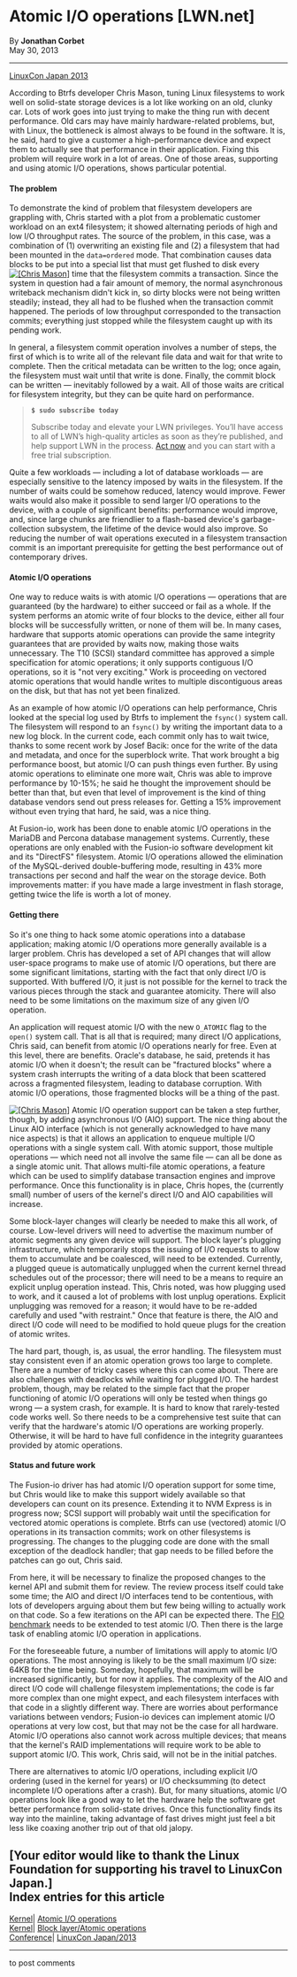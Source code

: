 # Atomic I/O operations [LWN.net]

By **Jonathan Corbet**  
May 30, 2013 

* * *

[LinuxCon Japan 2013](/Archives/ConferenceByYear/#2013-LinuxCon_Japan)

According to Btrfs developer Chris Mason, tuning Linux filesystems to work well on solid-state storage devices is a lot like working on an old, clunky car. Lots of work goes into just trying to make the thing run with decent performance. Old cars may have mainly hardware-related problems, but, with Linux, the bottleneck is almost always to be found in the software. It is, he said, hard to give a customer a high-performance device and expect them to actually see that performance in their application. Fixing this problem will require work in a lot of areas. One of those areas, supporting and using atomic I/O operations, shows particular potential. 

#### The problem

To demonstrate the kind of problem that filesystem developers are grappling with, Chris started with a plot from a problematic customer workload on an ext4 filesystem; it showed alternating periods of high and low I/O throughput rates. The source of the problem, in this case, was a combination of (1) overwriting an existing file and (2) a filesystem that had been mounted in the `data=ordered` mode. That combination causes data blocks to be put into a special list that must get flushed to disk every [![\[Chris Mason\]](https://static.lwn.net/images/conf/2013/lcj/ChrisMason1-sm.jpg)](/Articles/552211/) time that the filesystem commits a transaction. Since the system in question had a fair amount of memory, the normal asynchronous writeback mechanism didn't kick in, so dirty blocks were not being written steadily; instead, they all had to be flushed when the transaction commit happened. The periods of low throughput corresponded to the transaction commits; everything just stopped while the filesystem caught up with its pending work. 

In general, a filesystem commit operation involves a number of steps, the first of which is to write all of the relevant file data and wait for that write to complete. Then the critical metadata can be written to the log; once again, the filesystem must wait until that write is done. Finally, the commit block can be written — inevitably followed by a wait. All of those waits are critical for filesystem integrity, but they can be quite hard on performance. 

> **`$ sudo subscribe today`**
> 
> Subscribe today and elevate your LWN privileges. You’ll have access to all of LWN’s high-quality articles as soon as they’re published, and help support LWN in the process. [Act now](https://lwn.net/Promo/nst-sudo/claim) and you can start with a free trial subscription. 

Quite a few workloads — including a lot of database workloads — are especially sensitive to the latency imposed by waits in the filesystem. If the number of waits could be somehow reduced, latency would improve. Fewer waits would also make it possible to send larger I/O operations to the device, with a couple of significant benefits: performance would improve, and, since large chunks are friendlier to a flash-based device's garbage-collection subsystem, the lifetime of the device would also improve. So reducing the number of wait operations executed in a filesystem transaction commit is an important prerequisite for getting the best performance out of contemporary drives. 

#### Atomic I/O operations

One way to reduce waits is with atomic I/O operations — operations that are guaranteed (by the hardware) to either succeed or fail as a whole. If the system performs an atomic write of four blocks to the device, either all four blocks will be successfully written, or none of them will be. In many cases, hardware that supports atomic operations can provide the same integrity guarantees that are provided by waits now, making those waits unnecessary. The T10 (SCSI) standard committee has approved a simple specification for atomic operations; it only supports contiguous I/O operations, so it is "not very exciting." Work is proceeding on vectored atomic operations that would handle writes to multiple discontiguous areas on the disk, but that has not yet been finalized. 

As an example of how atomic I/O operations can help performance, Chris looked at the special log used by Btrfs to implement the `fsync()` system call. The filesystem will respond to an `fsync()` by writing the important data to a new log block. In the current code, each commit only has to wait twice, thanks to some recent work by Josef Bacik: once for the write of the data and metadata, and once for the superblock write. That work brought a big performance boost, but atomic I/O can push things even further. By using atomic operations to eliminate one more wait, Chris was able to improve performance by 10-15%; he said he thought the improvement should be better than that, but even that level of improvement is the kind of thing database vendors send out press releases for. Getting a 15% improvement without even trying that hard, he said, was a nice thing. 

At Fusion-io, work has been done to enable atomic I/O operations in the MariaDB and Percona database management systems. Currently, these operations are only enabled with the Fusion-io software development kit and its "DirectFS" filesystem. Atomic I/O operations allowed the elimination of the MySQL-derived double-buffering mode, resulting in 43% more transactions per second and half the wear on the storage device. Both improvements matter: if you have made a large investment in flash storage, getting twice the life is worth a lot of money. 

#### Getting there

So it's one thing to hack some atomic operations into a database application; making atomic I/O operations more generally available is a larger problem. Chris has developed a set of API changes that will allow user-space programs to make use of atomic I/O operations, but there are some significant limitations, starting with the fact that only direct I/O is supported. With buffered I/O, it just is not possible for the kernel to track the various pieces through the stack and guarantee atomicity. There will also need to be some limitations on the maximum size of any given I/O operation. 

An application will request atomic I/O with the new `O_ATOMIC` flag to the `open()` system call. That is all that is required; many direct I/O applications, Chris said, can benefit from atomic I/O operations nearly for free. Even at this level, there are benefits. Oracle's database, he said, pretends it has atomic I/O when it doesn't; the result can be "fractured blocks" where a system crash interrupts the writing of a data block that been scattered across a fragmented filesystem, leading to database corruption. With atomic I/O operations, those fragmented blocks will be a thing of the past. 

[![\[Chris Mason\]](https://static.lwn.net/images/conf/2013/lcj/ChrisMason2-sm.jpg)](/Articles/552212/) Atomic I/O operation support can be taken a step further, though, by adding asynchronous I/O (AIO) support. The nice thing about the Linux AIO interface (which is not generally acknowledged to have many nice aspects) is that it allows an application to enqueue multiple I/O operations with a single system call. With atomic support, those multiple operations — which need not all involve the same file — can all be done as a single atomic unit. That allows multi-file atomic operations, a feature which can be used to simplify database transaction engines and improve performance. Once this functionality is in place, Chris hopes, the (currently small) number of users of the kernel's direct I/O and AIO capabilities will increase. 

Some block-layer changes will clearly be needed to make this all work, of course. Low-level drivers will need to advertise the maximum number of atomic segments any given device will support. The block layer's plugging infrastructure, which temporarily stops the issuing of I/O requests to allow them to accumulate and be coalesced, will need to be extended. Currently, a plugged queue is automatically unplugged when the current kernel thread schedules out of the processor; there will need to be a means to require an explicit unplug operation instead. This, Chris noted, was how plugging used to work, and it caused a lot of problems with lost unplug operations. Explicit unplugging was removed for a reason; it would have to be re-added carefully and used "with restraint." Once that feature is there, the AIO and direct I/O code will need to be modified to hold queue plugs for the creation of atomic writes. 

The hard part, though, is, as usual, the error handling. The filesystem must stay consistent even if an atomic operation grows too large to complete. There are a number of tricky cases where this can come about. There are also challenges with deadlocks while waiting for plugged I/O. The hardest problem, though, may be related to the simple fact that the proper functioning of atomic I/O operations will only be tested when things go wrong — a system crash, for example. It is hard to know that rarely-tested code works well. So there needs to be a comprehensive test suite that can verify that the hardware's atomic I/O operations are working properly. Otherwise, it will be hard to have full confidence in the integrity guarantees provided by atomic operations. 

#### Status and future work

The Fusion-io driver has had atomic I/O operation support for some time, but Chris would like to make this support widely available so that developers can count on its presence. Extending it to NVM Express is in progress now; SCSI support will probably wait until the specification for vectored atomic operations is complete. Btrfs can use (vectored) atomic I/O operations in its transaction commits; work on other filesystems is progressing. The changes to the plugging code are done with the small exception of the deadlock handler; that gap needs to be filled before the patches can go out, Chris said. 

From here, it will be necessary to finalize the proposed changes to the kernel API and submit them for review. The review process itself could take some time; the AIO and direct I/O interfaces tend to be contentious, with lots of developers arguing about them but few being willing to actually work on that code. So a few iterations on the API can be expected there. The [FIO benchmark](http://freecode.com/projects/fio) needs to be extended to test atomic I/O. Then there is the large task of enabling atomic I/O operation in applications. 

For the foreseeable future, a number of limitations will apply to atomic I/O operations. The most annoying is likely to be the small maximum I/O size: 64KB for the time being. Someday, hopefully, that maximum will be increased significantly, but for now it applies. The complexity of the AIO and direct I/O code will challenge filesystem implementations; the code is far more complex than one might expect, and each filesystem interfaces with that code in a slightly different way. There are worries about performance variations between vendors; Fusion-io devices can implement atomic I/O operations at very low cost, but that may not be the case for all hardware. Atomic I/O operations also cannot work across multiple devices; that means that the kernel's RAID implementations will require work to be able to support atomic I/O. This work, Chris said, will not be in the initial patches. 

There are alternatives to atomic I/O operations, including explicit I/O ordering (used in the kernel for years) or I/O checksumming (to detect incomplete I/O operations after a crash). But, for many situations, atomic I/O operations look like a good way to let the hardware help the software get better performance from solid-state drives. Once this functionality finds its way into the mainline, taking advantage of fast drives might just feel a bit less like coaxing another trip out of that old jalopy. 

[Your editor would like to thank the Linux Foundation for supporting his travel to LinuxCon Japan.]  
Index entries for this article  
---  
[Kernel](/Kernel/Index)| [Atomic I/O operations](/Kernel/Index#Atomic_IO_operations)  
[Kernel](/Kernel/Index)| [Block layer/Atomic operations](/Kernel/Index#Block_layer-Atomic_operations)  
[Conference](/Archives/ConferenceIndex/)| [LinuxCon Japan/2013](/Archives/ConferenceIndex/#LinuxCon_Japan-2013)  
  


* * *

to post comments 
